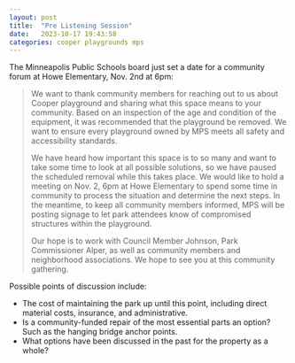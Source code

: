 ```yaml
---
layout: post
title:  "Pre Listening Session"
date:   2023-10-17 19:43:58
categories: cooper playgrounds mps
---
```


The Minneapolis Public Schools board just set a date for a community forum at Howe Elementary, Nov. 2nd at 6pm:

> We want to thank community members for reaching out to us about Cooper playground and sharing what this space means to your community. Based on an inspection of the age and condition of the equipment, it was recommended that the playground be removed. We want to ensure every playground owned by MPS meets all safety and accessibility standards.
> 
> We have heard how important this space is to so many and want to take some time to look at all possible solutions, so we have paused the scheduled removal while this takes place. We would like to hold a meeting on Nov. 2, 6pm at Howe Elementary to spend some time in community to process the situation and determine the next steps. In the meantime, to keep all community members informed, MPS will be posting signage to let park attendees know of compromised structures within the playground.
>  
> Our hope is to work with Council Member Johnson, Park Commissioner Alper, as well as community members and neighborhood associations. We hope to see you at this community gathering.

Possible points of discussion include:

- The cost of maintaining the park up until this point, including direct material costs, insurance, and administrative.
- Is a community-funded repair of the most essential parts an option?  Such as the hanging bridge anchor points.
- What options have been discussed in the past for the property as a whole?